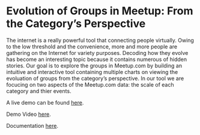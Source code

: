 # Evolution of Groups in Meetup: From the Category’s Perspective

The internet is a really powerful tool that connecting people virtually. Owing to the low threshold and the convenience, more and more people are gathering on the Internet for variety purposes. Decoding how they evolve has become an interesting topic because it contains numerous of hidden stories. Our goal is to explore the groups in Meetup.com by building an intuitive and interactive tool containing multiple charts on viewing the evoluation of groups from the category’s perspective. In our tool we are focucing on two aspects of the  Meetup.com data: the scale of each category and thier events.

A live demo can be found [here](http://nyu-cs6313-projects.github.io/meetup-cat-evol/).

Demo Video [here](#).

Documentation [here](#).

